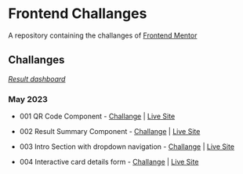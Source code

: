 # Frontend Challanges
A repository containing the challanges of [Frontend Mentor](https://www.frontendmentor.io/challenges)



## Challanges
*[Result dashboard](https://www.frontendmentor.io/profile/N1CK145)*


### May 2023

- 001 QR Code Component - [Challange](https://www.frontendmentor.io/solutions/basic-qrcode-component-nI-ClDpk76) | [Live Site](https://n1ck145.github.io/001_qr-code-component)

- 002 Result Summary Component - [Challange](https://www.frontendmentor.io/challenges/results-summary-component-CE_K6s0maV) | [Live Site](https://n1ck145.github.io/002_results-summary-component)

- 003 Intro Section with dropdown navigation - [Challange](https://www.frontendmentor.io/challenges/intro-section-with-dropdown-navigation-ryaPetHE5/) | [Live Site](https://n1ck145.github.io/003_intro-section-with-dropdown-navigation)

- 004 Interactive card details form - [Challange](https://www.frontendmentor.io/challenges/interactive-card-details-form-XpS8cKZDWw) | [Live Site](https://n1ck145.github.io/004_interactive-card-details-form)